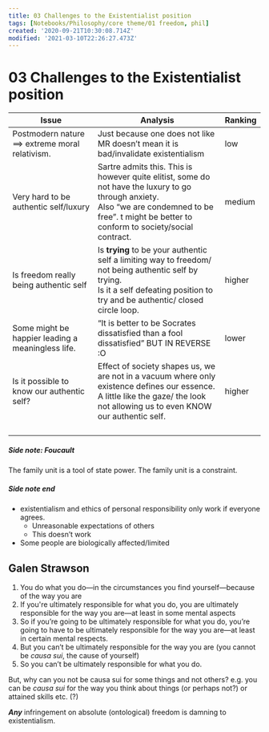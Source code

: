 ```yaml
---
title: 03 Challenges to the Existentialist position
tags: [Notebooks/Philosophy/core theme/01 freedom, phil]
created: '2020-09-21T10:30:08.714Z'
modified: '2021-03-10T22:26:27.473Z'
---
```


# 03 Challenges to the Existentialist position

| Issue                                             | Analysis                                                     | Ranking |
| ------------------------------------------------- | ------------------------------------------------------------ | ------- |
| Postmodern nature ==> extreme moral relativism.   | Just because one does not like MR doesn’t mean it is bad/invalidate existentialism | low     |
| Very hard to be authentic self/luxury             | Sartre admits this. This is however quite elitist, some do not have the luxury to go through anxiety.<br />Also “we are condemned to be free”. t might be better to conform to society/social contract. | medium  |
| Is freedom really being authentic self            | Is **trying** to be your authentic self a limiting way to freedom/ not being authentic self by trying.<br />Is it a self defeating position to try and be authentic/ closed circle loop. | higher  |
| Some might be happier leading a meaningless life. | “It is better to be Socrates dissatisfied than a fool dissatisfied” BUT IN REVERSE :O | lower   |
| Is it possible to know our authentic self?        | Effect of society shapes us, we are not in a vacuum where only existence defines our essence.<br />A little like the gaze/ the look not allowing us to even KNOW our authentic self. | higher  |
|                                                   |                                                              |         |
|                                                   |                                                              |         |
|                                                   |                                                              |         |
|                                                   |                                                              |         |

##### Side note: Foucault

The family unit is a tool of state power. The family unit is a constraint.



##### Side note end

- existentialism and ethics of personal responsibility only work if everyone agrees.
  - Unreasonable expectations of others
  - This doesn’t work
- Some people are biologically affected/limited





## Galen Strawson

1. You do what you do—in the circumstances you find yourself—because of the way you are
2. If you're ultimately responsible for what you do, you are ultimately responsible for the way you are—at least in some mental aspects
3. So if you’re going to be ultimately responsible for what you do, you’re going to have to be ultimately responsible for the way you are—at least in certain mental respects.
4. But you can’t be ultimately responsible for the way you are (you cannot be *causa sui*, the cause of yourself)
5. So you can’t be ultimately responsible for what you do.

But, why can you not be causa sui for some things and not others? e.g. you can be *causa sui* for the way you think about things (or perhaps not?) or attained skills etc. (?)



***Any*** infringement on absolute (ontological) freedom is damning to existentialism.
